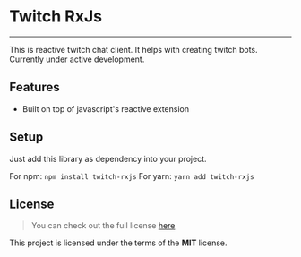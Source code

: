 # Twitch RxJs
---
This is reactive twitch chat client. It helps with creating twitch bots. Currently under active development.
## Features
- Built on top of javascript's reactive extension
## Setup

Just add this library as dependency into your project.

For npm:
`npm install twitch-rxjs`
For yarn:
`yarn add twitch-rxjs`

## License
>You can check out the full license [here](https://github.com/GDR/twitch-rxjs/blob/master/LICENSE)

This project is licensed under the terms of the **MIT** license.